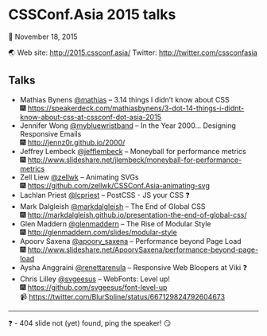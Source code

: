 CSSConf.Asia 2015 talks
===

:calendar: November 18, 2015

:earth_asia: Web site: http://2015.cssconf.asia/ Twitter: http://twitter.com/cssconfasia

Talks
---

- Mathias Bynens [@mathias](https://twitter.com/mathias) – 3.14 things I didn’t know about CSS<br>:fireworks: https://speakerdeck.com/mathiasbynens/3-dot-14-things-i-didnt-know-about-css-at-cssconf-dot-asia-2015
- Jennifer Wong [@mybluewristband](https://twitter.com/mybluewristband) – In the Year 2000… Designing Responsive Emails<br>
:fireworks: http://jennz0r.github.io/2000/
- Jeffrey Lembeck [@jefflembeck](https://twitter.com/jefflembeck) –
Moneyball for performance metrics<br>:fireworks: http://www.slideshare.net/jlembeck/moneyball-for-performance-metrics
- Zell Liew [@zellwk](https://twitter.com/zellwk) – Animating SVGs<br>:fireworks: https://github.com/zellwk/CSSConf.Asia-animating-svg
- Lachlan Priest [@lcpriest](https://twitter.com/lcpriest) – PostCSS - JS your CSS :question:
- Mark Dalgleish [@markdalgleish](markdalgleish) – The End of Global CSS<br>:fireworks: http://markdalgleish.github.io/presentation-the-end-of-global-css/
- Glen Maddern [@glenmaddern](https://twitter.com/glenmaddern) – The Rise of Modular Style<br>:fireworks: http://glenmaddern.com/slides/modular-style
- Apoorv Saxena [@apoorv_saxena](https://twitter.com/apoorv_saxena) – Performance beyond Page Load<br>:fireworks: http://www.slideshare.net/ApoorvSaxena/performance-beyond-page-load
- Aysha Anggraini [@renettarenula](https://twitter.com/renettarenula) – Responsive Web Bloopers at Viki :question:
- Chris Lilley [@svgeesus](https://twitter.com/svgeesus) – WebFonts: Level up!
<br>:fireworks: https://github.com/svgeesus/font-level-up
<br>:video_camera: https://twitter.com/BlurSpline/status/667129824792604673

---

:question: - 404 slide not (yet) found, ping the speaker! :smirk:
